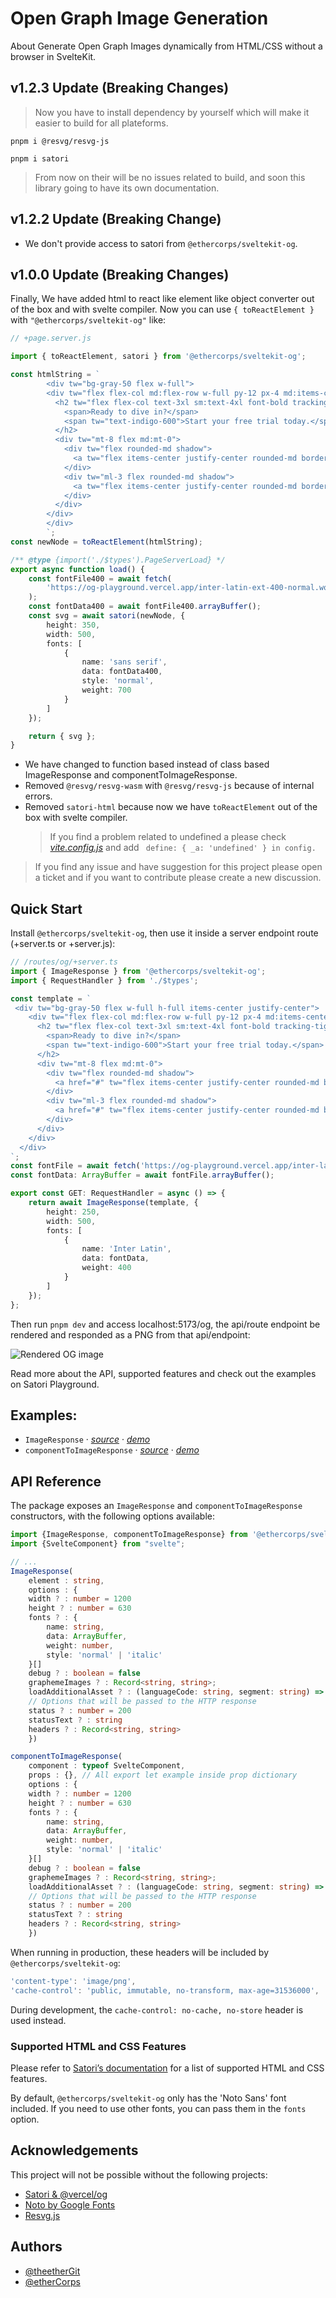 # Open Graph Image Generation

About
Generate Open Graph Images dynamically from HTML/CSS without a browser in SvelteKit.

## v1.2.3 Update (Breaking Changes)
> Now you have to install dependency by yourself which will make it easier to build for all plateforms.

```
pnpm i @resvg/resvg-js
```

```
pnpm i satori
```

> From now on their will be no issues related to build, and soon this library going to have its own documentation.

## v1.2.2 Update (Breaking Change)

- We don't provide access to satori from `@ethercorps/sveltekit-og`.

## v1.0.0 Update (Breaking Changes)

Finally, We have added html to react like element like object converter out of the box and with svelte compiler.
Now you can use `{ toReactElement }` with `"@ethercorps/sveltekit-og"` like:

```typescript
// +page.server.js

import { toReactElement, satori } from '@ethercorps/sveltekit-og';

const htmlString = `
        <div tw="bg-gray-50 flex w-full">
        <div tw="flex flex-col md:flex-row w-full py-12 px-4 md:items-center justify-between p-8">
          <h2 tw="flex flex-col text-3xl sm:text-4xl font-bold tracking-tight text-gray-900 text-left">
            <span>Ready to dive in?</span>
            <span tw="text-indigo-600">Start your free trial today.</span>
          </h2>
          <div tw="mt-8 flex md:mt-0">
            <div tw="flex rounded-md shadow">
              <a tw="flex items-center justify-center rounded-md border border-transparent bg-indigo-600 px-5 py-3 text-base font-medium text-white">Get started</a>
            </div>
            <div tw="ml-3 flex rounded-md shadow">
              <a tw="flex items-center justify-center rounded-md border border-transparent bg-white px-5 py-3 text-base font-medium text-indigo-600">Learn more</a>
            </div>
          </div>
        </div>
        </div>
        `;
const newNode = toReactElement(htmlString);

/** @type {import('./$types').PageServerLoad} */
export async function load() {
	const fontFile400 = await fetch(
		'https://og-playground.vercel.app/inter-latin-ext-400-normal.woff'
	);
	const fontData400 = await fontFile400.arrayBuffer();
	const svg = await satori(newNode, {
		height: 350,
		width: 500,
		fonts: [
			{
				name: 'sans serif',
				data: fontData400,
				style: 'normal',
				weight: 700
			}
		]
	});

	return { svg };
}
```

- We have changed to function based instead of class based ImageResponse and componentToImageResponse.
- Removed `@resvg/resvg-wasm` with `@resvg/resvg-js` because of internal errors.
- Removed `satori-html` because now we have `toReactElement` out of the box with svelte compiler.
  > If you find a problem related to undefined a please check [_vite.config.js_](/vite.config.ts) and add ` define: { _a: 'undefined' } in config.`

> If you find any issue and have suggestion for this project please open a ticket and if you want to contribute please create a new discussion.

## Quick Start

Install `@ethercorps/sveltekit-og`, then use it inside a server endpoint route (+server.ts or +server.js):

```typescript
// /routes/og/+server.ts
import { ImageResponse } from '@ethercorps/sveltekit-og';
import { RequestHandler } from './$types';

const template = `
 <div tw="bg-gray-50 flex w-full h-full items-center justify-center">
    <div tw="flex flex-col md:flex-row w-full py-12 px-4 md:items-center justify-between p-8">
      <h2 tw="flex flex-col text-3xl sm:text-4xl font-bold tracking-tight text-gray-900 text-left">
        <span>Ready to dive in?</span>
        <span tw="text-indigo-600">Start your free trial today.</span>
      </h2>
      <div tw="mt-8 flex md:mt-0">
        <div tw="flex rounded-md shadow">
          <a href="#" tw="flex items-center justify-center rounded-md border border-transparent bg-indigo-600 px-5 py-3 text-base font-medium text-white">Get started</a>
        </div>
        <div tw="ml-3 flex rounded-md shadow">
          <a href="#" tw="flex items-center justify-center rounded-md border border-transparent bg-white px-5 py-3 text-base font-medium text-indigo-600">Learn more</a>
        </div>
      </div>
    </div>
  </div>
`;
const fontFile = await fetch('https://og-playground.vercel.app/inter-latin-ext-400-normal.woff');
const fontData: ArrayBuffer = await fontFile.arrayBuffer();

export const GET: RequestHandler = async () => {
	return await ImageResponse(template, {
		height: 250,
		width: 500,
		fonts: [
			{
				name: 'Inter Latin',
				data: fontData,
				weight: 400
			}
		]
	});
};
```

Then run `pnpm dev` and access localhost:5173/og, the api/route endpoint be rendered and responded as a PNG from that api/endpoint:

![Rendered OG image](static/demo.png)

Read more about the API, supported features and check out the examples on Satori Playground.

## Examples:

- `ImageResponse` · [_source_](/src/routes/new/+server.ts) · [_demo_](https://sveltekit-og-five.vercel.app/new)
- `componentToImageResponse` · [_source_](/src/routes/component-og/) · [_demo_](https://sveltekit-og-five.vercel.app/component-og)

## API Reference

The package exposes an `ImageResponse` and `componentToImageResponse` constructors, with the following options available:

```typescript
import {ImageResponse, componentToImageResponse} from '@ethercorps/sveltekit-og'
import {SvelteComponent} from "svelte";

// ...
ImageResponse(
    element : string,
    options : {
    width ? : number = 1200
    height ? : number = 630
    fonts ? : {
        name: string,
        data: ArrayBuffer,
        weight: number,
        style: 'normal' | 'italic'
    }[]
    debug ? : boolean = false
    graphemeImages ? : Record<string, string>;
    loadAdditionalAsset ? : (languageCode: string, segment: string) => Promise<SatoriOptions["fonts"] | string | undefined>;
    // Options that will be passed to the HTTP response
    status ? : number = 200
    statusText ? : string
    headers ? : Record<string, string>
    })

componentToImageResponse(
    component : typeof SvelteComponent,
    props : {}, // All export let example inside prop dictionary
    options : {
    width ? : number = 1200
    height ? : number = 630
    fonts ? : {
        name: string,
        data: ArrayBuffer,
        weight: number,
        style: 'normal' | 'italic'
    }[]
    debug ? : boolean = false
    graphemeImages ? : Record<string, string>;
    loadAdditionalAsset ? : (languageCode: string, segment: string) => Promise<SatoriOptions["fonts"] | string | undefined>;
    // Options that will be passed to the HTTP response
    status ? : number = 200
    statusText ? : string
    headers ? : Record<string, string>
    })
```

When running in production, these headers will be included by `@ethercorps/sveltekit-og`:

```typescript
'content-type': 'image/png',
'cache-control': 'public, immutable, no-transform, max-age=31536000',
```

During development, the `cache-control: no-cache, no-store` header is used instead.

### Supported HTML and CSS Features

Please refer to [Satori’s documentation](https://github.com/vercel/satori#documentation) for a list of supported HTML and CSS features.

By default, `@ethercorps/sveltekit-og` only has the 'Noto Sans' font included. If you need to use other fonts, you can pass them in the `fonts` option.

## Acknowledgements

This project will not be possible without the following projects:

- [Satori & @vercel/og](https://github.com/vercel/satori)
- [Noto by Google Fonts](https://fonts.google.com/noto)
- [Resvg.js](https://github.com/yisibl/resvg-js)

## Authors

- [@theetherGit](https://www.github.com/theetherGit)
- [@etherCorps](https://www.github.com/etherCorps)
